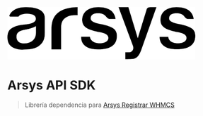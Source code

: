 [![Arsys](arsys.png)](https://www.arsys.es/)

# Arsys API SDK

> Librería dependencia para [Arsys Registrar WHMCS](https://github.com/insightcreativos/arsys-whmcs-registrar)

